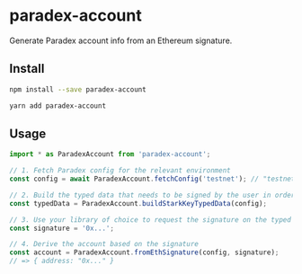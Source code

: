 # paradex-account

Generate Paradex account info from an Ethereum signature.

## Install

```sh
npm install --save paradex-account
```

```sh
yarn add paradex-account
```

## Usage

```ts
import * as ParadexAccount from 'paradex-account';

// 1. Fetch Paradex config for the relevant environment
const config = await ParadexAccount.fetchConfig('testnet'); // "testnet" | "mainnet"

// 2. Build the typed data that needs to be signed by the user in order to derive the account
const typedData = ParadexAccount.buildStarkKeyTypedData(config);

// 3. Use your library of choice to request the signature on the typed data
const signature = '0x...';

// 4. Derive the account based on the signature
const account = ParadexAccount.fromEthSignature(config, signature);
// => { address: "0x..." }
```
